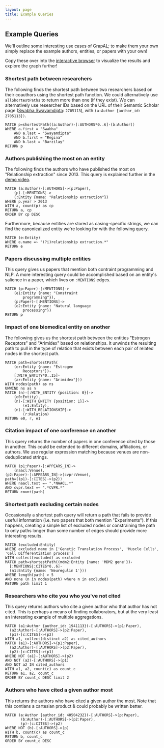 ```yaml
---
layout: page
title: Example Queries
---
```

Example Queries
---------
We'll outline some interesting use cases of GrapAL; to make them your own simply replace the example authors, entities, or papers with your own!

Copy these over into the [interactive browser](http://grapal.allenai.org:7474/browser) to visualize the results and explore the graph further!

### Shortest path between researchers
The following finds the shortest path between two researchers based on their coauthors using the shortest path function. We could alternatively use `allShortestPaths` to return more than one (if they exist). We can alternatively use researcher IDs based on the URL of their Semantic Scholar page ([Swabha Swayamdipta](https://www.semanticscholar.org/author/Swabha-Swayamdipta/2705113): `2705113`), with `(a:Author {author_id: 2705113})`.

```
MATCH p=shortestPath((a:Author)-[:AUTHORS*0..6]-(b:Author)) 
WHERE a.first = "Swabha" 
    AND a.last = "Swayamdipta"
    AND b.first = "Regina" 
    AND b.last = "Barzilay"
RETURN p
```

### Authors publishing the most on an entity
The following finds the authors who have published the most on "Relationship extraction" since 2013. This query is explained further in the [demo video](https://www.youtube.com/watch?v=1ivX9sHw2RU).
```
MATCH (a:Author)-[:AUTHORS]->(p:Paper),
    (p)-[:MENTIONS]->
    (:Entity {name: "Relationship extraction"})
WHERE p.year > 2013
WITH a, count(p) as cp
RETURN a, cp 
ORDER BY cp DESC 
```
Furthermore, because entities are stored as casing-specific strings, we can find the canonicalized entity we're looking for with the following query.
```
MATCH (e:Entity)
WHERE e.name =~ "(?i)relationship extraction.*"
RETURN e 
```

### Papers discussing multiple entities
This query gives us papers that mention both contraint programming and NLP. A more interesting query could be accomplished based on an entity's salience in a paper, which lives on `:MENTIONS` edges.

```
MATCH (p:Paper)-[:MENTIONS]->
    (e1:Entity {name: "Constraint 
        programming"}),
    (p:Paper)-[:MENTIONS]->
    (e2:Entity {name: "Natural language 
        processing"}) 
RETURN p
```

### Impact of one biomedical entity on another
The following gives us the shortest path between the entities "Estrogen Receptors" and "Arimidex" based on relationships. It unwinds the resulting path to pull in the type of relation that exists between each pair of related nodes in the shortest path.

```
MATCH path=shortestPath(
    (er:Entity {name: "Estrogen 
        Receptors"})-
    [:WITH_ENTITY*0..15]-
    (ar:Entity {name: "Arimidex"}))
WITH nodes(path) as ns
UNWIND ns as n
MATCH (n)-[:WITH_ENTITY {position: 0}]->
    (e0:Entity),
    (n)-[:WITH_ENTITY {position: 1}]->
        (e1:Entity),
    (n)-[:WITH_RELATIONSHIP]->
        (r:Relation) 
RETURN e0, r, e1
```

### Citation impact of one conference on another
This query returns the number of papers in one conference cited by those in another. This could be extended to different domains, affiliations, or authors. We use regular expression matching because venues are non-deduplicated strings.

```
MATCH (p1:Paper)-[:APPEARS_IN]->
    (naacl:Venue),
(p2:Paper)-[:APPEARS_IN]->(cvpr:Venue),
path=((p1)-[:CITES]->(p2)) 
WHERE naacl.text =~ ".*NAACL.*" 
AND cvpr.text =~ ".*CVPR.*" 
RETURN count(path)
```

### Shortest path excluding certain nodes
Occasionally a shortest path query will return a path that fails to provide useful information (i.e. two papers that both mention "Experiments"). If this happens, creating a simple list of excluded nodes or constraining the path to only paths longer than some number of edges should provide more interesting results.

```
MATCH (excluded:Entity) 
WHERE excluded.name in ['Genetic Translation Process', 'Muscle Cells', 'Cell Differentiation process']
WITH collect(excluded) as excluded
MATCH path=shortestPath((mdm2:Entity {name: 'MDM2 gene'})-
  [:MENTIONS|:CITES*0..6]-
  (n1:Entity {name: 'Neuregulin 1'})) 
WHERE length(path) > 5
AND none (n in nodes(path) where n in excluded)
RETURN path limit 1
```

### Researchers who cite you who you've not cited
This query returns authors who cite a given author who that author has not cited. This is perhaps a means of finding collaborators, but at the very least an interesting example of multiple aggregations.

```
MATCH (a1:Author {author_id: 1941113})-[:AUTHORS]->(p1:Paper), 
  (a2:Author)-[:AUTHORS]->(p2:Paper), 
  (p1)-[c:CITES]->(p2) 
WITH a1, collect(distinct a2) as cited_authors
MATCH (a1)-[:AUTHORS]->(p1:Paper),
  (a2:Author)-[:AUTHORS]->(p2:Paper),
  (p2)-[c:CITES]->(p1)
WHERE NOT (a1)-[:AUTHORS]->(p2) 
AND NOT (a2)-[:AUTHORS]->(p1) 
AND NOT a2 IN cited_authors
WITH a1, a2, count(c) as count_c 
RETURN a1, a2, count_c
ORDER BY count_c DESC limit 2
```

### Authors who have cited a given author most
This returns the authors who have cited a given author the most. Note that this contians a cartesian product & could probably be written better.

```
MATCH (a:Author {author_id: 40504232})-[:AUTHORS]->(p:Paper),
       (b:Author)-[:AUTHORS]->(p2:Paper),
       (p)-[c:CITES]->(p2)
WHERE NOT (b)-[:AUTHORS]->(p)
WITH b, count(c) as count_c 
RETURN b, count_c 
ORDER BY count_c DESC
```
